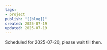 ```yaml
---
tags:
- project
publish: "[[blog]]"
created: 2025-07-19
updated: 2025-07-19
---
```


Scheduled for 2025-07-20, please wait till then.